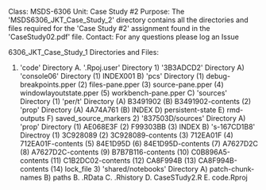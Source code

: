Class: MSDS-6306 
Unit: Case Study #2 
Purpose: The 'MSDS6306_JKT_Case_Study_2' directory contains all the directories and files required for the 'Case Study #2' assignment found in the 'CaseStudy02.pdf' file. 
Contact: For any questions please log an Issue

6306_JKT_Case_Study_1 Directories and Files:

1. 'code' Directory 
	A. '.Rpoj.user' Directory
		1) '3B3ADCD2' Directory
			A) 'console06' Directory
				(1) INDEX001
			B) 'pcs' Directory
				(1) debug-breakpoints.pper
				(2) files-pane.pper
				(3) source-pane.pper
				(4) windowlayoutstate.pper
				(5) workbench-pane.pper
			C) 'sources' Directory
				(1) 'per/t' Directory
					(A) B3491902
					(B) B3491902-contents
				(2) 'prop' Directory
					(A) 4A74A761
					(B) INDEX
			D) persistent-state
			E) rmd-outputs
			F) saved_source_markers
		2) '837503D/sources' Directory
			A) 'prop' Directory
				(1) AE068E3F
				(2) F99303BB
				(3) INDEX
			B) 's-167CD1B8' Directroy
				  (1) 3C928089
				  (2) 3C928089-contents
				  (3) 712EA01F
				  (4) 712EA01F-contents
				  (5) 84E1D95D
				  (6) 84E1D95D-contents
				  (7) A7627D2C
				  (8) A7627D2C-contents
				  (9) B7B7B116-contents
				(10) C0B896A5-contents
				(11) C1B2DC02-contents
				(12) CA8F994B
				(13) CA8F994B-contents
				(14) lock_file
		3) 'shared/notebooks' Directory
			A) patch-chunk-names
			B) paths
	B. .RData
	C. .Rhistory
	D. CaseSTudy2.R
	E. code.Rproj
	

